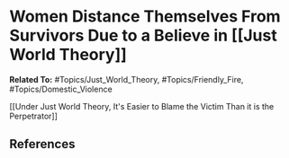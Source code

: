 # Women Distance Themselves From Survivors Due to a Believe in [[Just World Theory]]
**Related To:** #Topics/Just_World_Theory, #Topics/Friendly_Fire, #Topics/Domestic_Violence

[[Under Just World Theory, It's Easier to Blame the Victim Than it is the Perpetrator]]

## References
